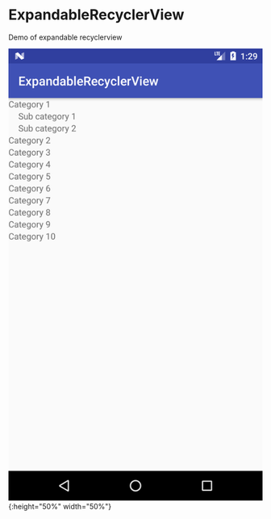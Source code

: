 # ExpandableRecyclerView
Demo of expandable recyclerview

![Expandable Recyclerview Screenshot](/screenshot.png?raw=true "Expandable Recyclerview"){:height="50%" width="50%"}
